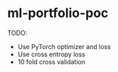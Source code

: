 # ml-portfolio-poc

TODO:
- Use PyTorch optimizer and loss
- Use cross entropy loss
- 10 fold cross validation 
